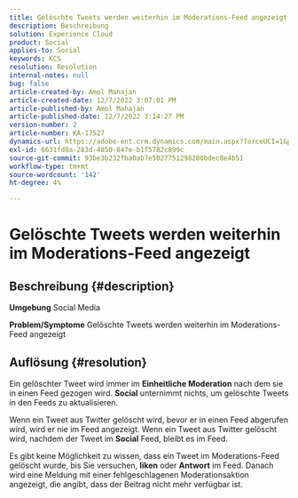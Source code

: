 ```yaml
---
title: Gelöschte Tweets werden weiterhin im Moderations-Feed angezeigt
description: Beschreibung
solution: Experience Cloud
product: Social
applies-to: Social
keywords: KCS
resolution: Resolution
internal-notes: null
bug: false
article-created-by: Amol Mahajan
article-created-date: 12/7/2022 3:07:01 PM
article-published-by: Amol Mahajan
article-published-date: 12/7/2022 3:14:27 PM
version-number: 2
article-number: KA-17527
dynamics-url: https://adobe-ent.crm.dynamics.com/main.aspx?forceUCI=1&pagetype=entityrecord&etn=knowledgearticle&id=414e15c8-4076-ed11-81aa-6045bd006a22
exl-id: 6631fd0a-283d-4850-847e-b1f5782c899c
source-git-commit: 93be3b232fba0ab7e5027751298280bdec8e4b51
workflow-type: tm+mt
source-wordcount: '142'
ht-degree: 4%

---
```


# Gelöschte Tweets werden weiterhin im Moderations-Feed angezeigt

## Beschreibung {#description}

<b>Umgebung</b>
Social Media


<b>Problem/Symptome</b>
Gelöschte Tweets werden weiterhin im Moderations-Feed angezeigt


## Auflösung {#resolution}


Ein gelöschter Tweet wird immer im <b>Einheitliche Moderation</b> nach dem sie in einen Feed gezogen wird. <b>Social</b> unternimmt nichts, um gelöschte Tweets in den Feeds zu aktualisieren.

Wenn ein Tweet aus Twitter gelöscht wird, bevor er in einen Feed abgerufen wird, wird er nie im Feed angezeigt. Wenn ein Tweet aus Twitter gelöscht wird, nachdem der Tweet im <b>Social</b> Feed, bleibt es im Feed.

Es gibt keine Möglichkeit zu wissen, dass ein Tweet im Moderations-Feed gelöscht wurde, bis Sie versuchen, <b>liken</b> oder <b>Antwort</b> im Feed. Danach wird eine Meldung mit einer fehlgeschlagenen Moderationsaktion angezeigt, die angibt, dass der Beitrag nicht mehr verfügbar ist.
